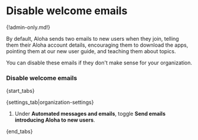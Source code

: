 # Disable welcome emails

{!admin-only.md!}

By default, Aloha sends two emails to new users when they join, telling them
their Aloha account details, encouraging them to download the apps, pointing
them at our new user guide, and teaching them about topics.

You can disable these emails if they don't make sense for your organization.

### Disable welcome emails

{start_tabs}

{settings_tab|organization-settings}

1. Under **Automated messages and emails**, toggle
   **Send emails introducing Aloha to new users**.

{end_tabs}
